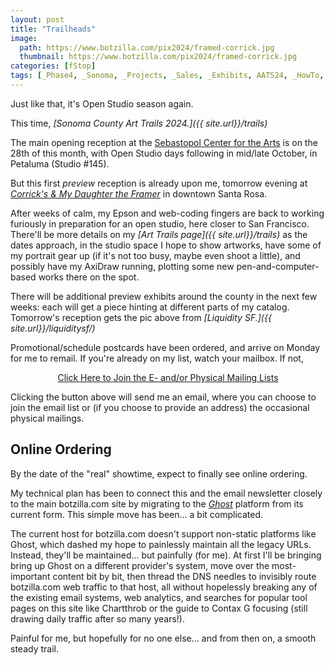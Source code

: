 ```yaml
---
layout: post
title: "Trailheads"
image:
  path: https://www.botzilla.com/pix2024/framed-corrick.jpg
  thumbnail: https://www.botzilla.com/pix2024/framed-corrick.jpg
categories: [fStop]
tags: [_Phase4, _Sonoma, _Projects, _Sales, _Exhibits, AATS24, _HowTo, ArtTrails24]
---
```


Just like that, it's Open Studio season again.

This time, _[Sonoma County Art Trails 2024.]({{ site.url}}/trails)_

The main opening reception at the [Sebastopol Center for the Arts](https://maps.app.goo.gl/zDscXChXaA4RwPrA6) is on the 28th of this month, with Open Studio days following in mid/late October, in Petaluma (Studio #145).

But this first _preview_ reception is already upon me, tomorrow evening at _[Corrick's & My Daughter the Framer](http://www.mydaughtertheframer.com/)_ in downtown Santa Rosa.

<!--more-->

After weeks of calm, my Epson and web-coding fingers are back to working furiously in preparation for an open studio, here closer to San Francisco. There'll be more details on my _[Art Trails page]({{ site.url}}/trails)_ as the dates approach, in the studio space I hope to show artworks, have some of my portrait gear up (if it's not too busy, maybe even shoot a little), and possibly have my AxiDraw running, plotting some new pen-and-computer-based works there on the spot.

There will be additional preview exhibits around the county in the next few weeks: each will get a piece hinting at different parts of my catalog. Tomorrow's reception gets the pic above from _[Liquidity SF.]({{ site.url}}/liquiditysf/)_

Promotional/schedule postcards have been ordered, and arrive on Monday for me to remail. If you're already on my list, watch your mailbox. If not,

<center><a class="btn btn--info btn--large" href="mailto:kevin+books@vumondo.com?subject=Please%20Add%20Me%20to%20your%20Mailing%20List&body=Let%20me%20know%20about%20updates%20%0A%0AMy mailing address is:%0A%0AThanks%21">Click Here to Join the E- and/or Physical Mailing Lists</a></center>

Clicking the button above will send me an email, where you can choose to join the email list or (if you choose to provide an address) the occasional physical mailings.

## Online Ordering

By the date of the "real" showtime, expect to finally see online ordering.

My technical plan has been to connect this and the email newsletter closely to the main botzilla.com site by migrating to the _[Ghost](https://ghost.org/)_ platform from its current form. This simple move has been... a bit complicated.

The current host for botzilla.com doesn't support non-static platforms like Ghost, which dashed my hope to painlessly maintain all the legacy URLs. Instead, they'll be maintained... but painfully (for me). At first I'll be bringing bring up Ghost on a different provider's system, move over the most-important content bit by bit, then thread the DNS needles to invisibly route botzilla.com web traffic to that host, all without hopelessly breaking any of the existing email systems, web analytics, and searches for popular tool pages on this site like Chartthrob or the guide to Contax G focusing (still drawing daily traffic after so many years!).

Painful for me, but hopefully for no one else... and from then on, a smooth steady trail.